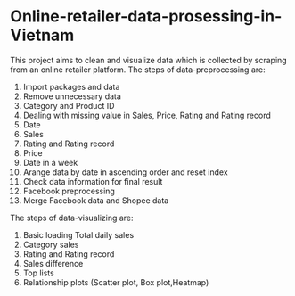 # Online-retailer-data-prosessing-in-Vietnam
This project aims to clean and visualize data which is collected by scraping from an online retailer platform.
The steps of data-preprocessing are:
1) Import packages and data
2) Remove unnecessary data
3) Category and Product ID
4) Dealing with missing value in Sales, Price, Rating and Rating record
5) Date
6) Sales
7) Rating and Rating record
8) Price
9) Date in a week
10) Arange data by date in ascending order and reset index
11) Check data information for final result
12) Facebook preprocessing
13) Merge Facebook data and Shopee data


The steps of data-visualizing are:
1) Basic loading Total daily sales
2) Category sales
3) Rating and Rating record
4) Sales difference
5) Top lists
6) Relationship plots (Scatter plot, Box plot,Heatmap)
